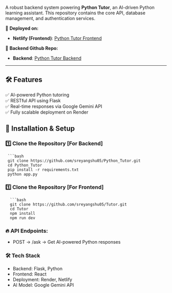 A robust backend system powering **Python Tutor**, an AI-driven Python learning assistant. This repository contains the core API, database management, and authentication services.

🚀 **Deployed on:**
- **Netlify (Frontend)**: [Python Tutor Frontend](https://skc-sreyangshusarkar-funlearn.netlify.app/)

🚀 **Backend Github Repo:**
- **Backend**: [Python Tutor Backend](https://github.com/sreyangshu05/Python_Tutor/tree/master)

---

## 🛠️ Features

✅ AI-powered Python tutoring  
✅ RESTful API using Flask   
✅ Real-time responses via Google Gemini API    
✅ Fully scalable deployment on Render  


## 🚀 Installation & Setup

### 1️⃣ Clone the Repository [For Backend]
     ```bash
     git clone https://github.com/sreyangshu05/Python_Tutor.git
     cd Python_Tutor
     pip install -r requirements.txt
     python app.py

### 1️⃣ Clone the Repository [For Frontend]
      ```bash
      git clone https://github.com/sreyangshu05/Tutor.git
      cd Tutor
      npm install
      npm run dev


### 🔥 API Endpoints:
- POST -> /ask -> Get AI-powered Python responses

### 🛠️ Tech Stack
- Backend: Flask, Python
- Frontend: React
- Deployment: Render, Netlify
- AI Model: Google Gemini API


